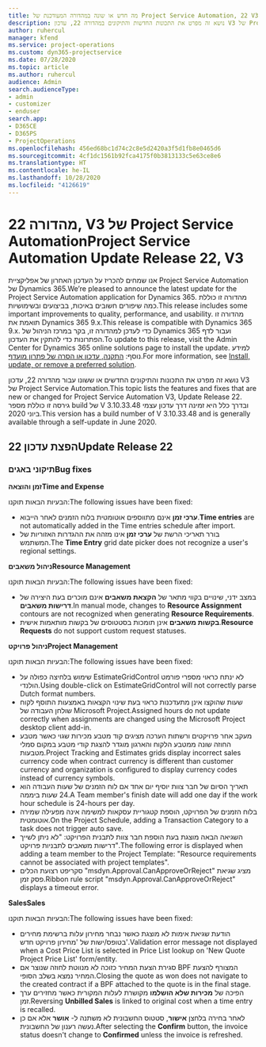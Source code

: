```yaml
---
title: מה חדש או שונה במהדורה המעודכנת של Project Service Automation, 22 V3
description: נושא זה מפרט את התכונות החדשות והתיקונים במהדורה 22, עדכון V3 של Project Service Automation.
author: ruhercul
manager: kfend
ms.service: project-operations
ms.custom: dyn365-projectservice
ms.date: 07/28/2020
ms.topic: article
ms.author: ruhercul
audience: Admin
search.audienceType:
- admin
- customizer
- enduser
search.app:
- D365CE
- D365PS
- ProjectOperations
ms.openlocfilehash: 456ed68bc1d74c2c8e5d2420a3f5d1fb8e0465d6
ms.sourcegitcommit: 4cf1dc1561b92fca4175f0b3813133c5e63ce8e6
ms.translationtype: HT
ms.contentlocale: he-IL
ms.lasthandoff: 10/28/2020
ms.locfileid: "4126619"
---
```

# <a name="project-service-automation-update-release-22-v3"></a><span data-ttu-id="8c400-103">מהדורה 22, V3 של Project Service Automation</span><span class="sxs-lookup"><span data-stu-id="8c400-103">Project Service Automation Update Release 22, V3</span></span>

<span data-ttu-id="8c400-104">אנו שמחים להכריז על העדכון האחרון של אפליקציית Project Service Automation של Dynamics 365.</span><span class="sxs-lookup"><span data-stu-id="8c400-104">We’re pleased to announce the latest update for the Project Service Automation application for Dynamics 365.</span></span> <span data-ttu-id="8c400-105">מהדורה זו כוללת כמה שיפורים חשובים באיכות, בביצועים ובשימושיות.</span><span class="sxs-lookup"><span data-stu-id="8c400-105">This release includes some important improvements to quality, performance, and usability.</span></span> <span data-ttu-id="8c400-106">מהדורה זו תואמת את Dynamics 365 9.x.</span><span class="sxs-lookup"><span data-stu-id="8c400-106">This release is compatible with Dynamics 365 9.x.</span></span> <span data-ttu-id="8c400-107">כדי לעדכן למהדורה זו, בקר במרכז הניהול של Dynamics 365 ועבור לדף הפתרונות כדי להתקין את העדכון.</span><span class="sxs-lookup"><span data-stu-id="8c400-107">To update to this release, visit the Admin Center for Dynamics 365 online solutions page to install the update.</span></span> <span data-ttu-id="8c400-108">למידע נוסף: [התקנה, עדכון או הסרה של פתרון מועדף](https://docs.microsoft.com/power-platform/admin/install-remove-preferred-solution).</span><span class="sxs-lookup"><span data-stu-id="8c400-108">For more information, see [Install, update, or remove a preferred solution](https://docs.microsoft.com/power-platform/admin/install-remove-preferred-solution).</span></span>

<span data-ttu-id="8c400-109">נושא זה מפרט את התכונות והתיקונים החדשים או ששונו עבור מהדורה 22, עדכון V3 של Project Service Automation.</span><span class="sxs-lookup"><span data-stu-id="8c400-109">This topic lists the features and fixes that are new or changed for Project Service Automation V3, Update Release 22.</span></span> <span data-ttu-id="8c400-110">גירסה זו כוללת מספר build של V 3.10.33.48 ובדרך כלל היא זמינה דרך עדכון עצמי ביוני 2020.</span><span class="sxs-lookup"><span data-stu-id="8c400-110">This version has a build number of V 3.10.33.48 and is generally available through a self-update in June 2020.</span></span>

## <a name="update-release-22"></a><span data-ttu-id="8c400-111">הפצת עדכון 22</span><span class="sxs-lookup"><span data-stu-id="8c400-111">Update Release 22</span></span>

### <a name="bug-fixes"></a><span data-ttu-id="8c400-112">תיקוני באגים</span><span class="sxs-lookup"><span data-stu-id="8c400-112">Bug fixes</span></span>



<span data-ttu-id="8c400-113">**זמן והוצאה**</span><span class="sxs-lookup"><span data-stu-id="8c400-113">**Time and Expense**</span></span>

<span data-ttu-id="8c400-114">הבעיות הבאות תוקנו:</span><span class="sxs-lookup"><span data-stu-id="8c400-114">The following issues have been fixed:</span></span>

- <span data-ttu-id="8c400-115">**ערכי זמן** אינם מתווספים אוטומטית בלוח הזמנים לאחר הייבוא.</span><span class="sxs-lookup"><span data-stu-id="8c400-115">**Time entries** are not automatically added in the Time entries schedule after import.</span></span>
- <span data-ttu-id="8c400-116">בורר תאריכי הרשת של **ערכי זמן** אינו מזהה את ההגדרות האזוריות של המשתמש.</span><span class="sxs-lookup"><span data-stu-id="8c400-116">The **Time Entry** grid date picker does not recognize a user's regional settings.</span></span>

<span data-ttu-id="8c400-117">**ניהול משאבים**</span><span class="sxs-lookup"><span data-stu-id="8c400-117">**Resource Management**</span></span>

<span data-ttu-id="8c400-118">הבעיות הבאות תוקנו:</span><span class="sxs-lookup"><span data-stu-id="8c400-118">The following issues have been fixed:</span></span>

- <span data-ttu-id="8c400-119">במצב ידני, שינויים בקווי מתאר של **הקצאת משאבים** אינם מוכרים בעת היצירה של **דרישות משאבים**.</span><span class="sxs-lookup"><span data-stu-id="8c400-119">In manual mode, changes to **Resource Assignment** contours are not recognized when generating **Resource Requirements**.</span></span>
- <span data-ttu-id="8c400-120">**בקשות משאבים** אינן תומכות בסטטוסים של בקשות מותאמות אישית.</span><span class="sxs-lookup"><span data-stu-id="8c400-120">**Resource Requests** do not support custom request statuses.</span></span>

<span data-ttu-id="8c400-121">**ניהול פרויקט**</span><span class="sxs-lookup"><span data-stu-id="8c400-121">**Project Management**</span></span>

<span data-ttu-id="8c400-122">הבעיות הבאות תוקנו:</span><span class="sxs-lookup"><span data-stu-id="8c400-122">The following issues have been fixed:</span></span>

- <span data-ttu-id="8c400-123">שימוש בלחיצה כפולה על EstimateGridControl לא ינתח כראוי מספרי פורמט הולנדי.</span><span class="sxs-lookup"><span data-stu-id="8c400-123">Using double-click on EstimateGridControl will not correctly parse Dutch format numbers.</span></span>
- <span data-ttu-id="8c400-124">שעות שהוקצו אינן מתעדכנות כראוי בעת שינוי הקצאות באמצעות התוסף לקוח שולחן העבודה של Microsoft Project.</span><span class="sxs-lookup"><span data-stu-id="8c400-124">Assigned hours do not update correctly when assignments are changed using the Microsoft Project desktop client add-in.</span></span>
- <span data-ttu-id="8c400-125">מעקב אחר פרויקטים ורשתות הערכה מציגים קוד מטבע מכירות שגוי כאשר מטבע החוזה שונה ממטבע הלקוח והארגון מוגדר להצגת קודי מטבע במקום סמלי מטבעות.</span><span class="sxs-lookup"><span data-stu-id="8c400-125">Project Tracking and Estimates grids display incorrect sales currency code when contract currency is different than customer currency and organization is configured to display currency codes instead of currency symbols.</span></span>
- <span data-ttu-id="8c400-126">תאריך הסיום של חבר צוות יוסיף יום אחד אם לוח הזמנים של שעות העבודה הוא 24 שעות ביממה.</span><span class="sxs-lookup"><span data-stu-id="8c400-126">A Team member's finish date will add one day if the work hour schedule is 24-hours per day.</span></span>
- <span data-ttu-id="8c400-127">בלוח הזמנים של הפרויקט, הוספת קטגוריית עסקאות למשימה אינה מפעילה שמירה אוטומטית.</span><span class="sxs-lookup"><span data-stu-id="8c400-127">On the Project Schedule, adding a Transaction Category to a task does not trigger auto save.</span></span>
- <span data-ttu-id="8c400-128">השגיאה הבאה מוצגת בעת הוספת חבר צוות לתבנית הפרויקט: "לא ניתן לשייך דרישות משאבים לתבניות פרויקט".</span><span class="sxs-lookup"><span data-stu-id="8c400-128">The following error is displayed when adding a team member to the Project Template: "Resource requirements cannot be associated with project templates".</span></span> 
- <span data-ttu-id="8c400-129">סקריפט רצועת הכלים "msdyn.Approval.CanApproveOrReject" מציג שגיאת פסק זמן.</span><span class="sxs-lookup"><span data-stu-id="8c400-129">Ribbon rule script "msdyn.Approval.CanApproveOrReject" displays a timeout error.</span></span>

<span data-ttu-id="8c400-130">**Sales**</span><span class="sxs-lookup"><span data-stu-id="8c400-130">**Sales**</span></span>

<span data-ttu-id="8c400-131">הבעיות הבאות תוקנו:</span><span class="sxs-lookup"><span data-stu-id="8c400-131">The following issues have been fixed:</span></span>

- <span data-ttu-id="8c400-132">הודעת שגיאת אימות לא מוצגת כאשר נבחר מחירון עלות ברשימת מחירים בטופס/ישות של 'מחירון פרויקט חדש'.</span><span class="sxs-lookup"><span data-stu-id="8c400-132">Validation error message not displayed when a Cost Price List is selected in Price List lookup on 'New Quote Project Price List' form/entity.</span></span>
- <span data-ttu-id="8c400-133">סגירת הצעת המחיר כזוכה לא מנווטת לחוזה שנוצר אם BPF המצורף להצעת המחיר נמצא בשלב הסופי.</span><span class="sxs-lookup"><span data-stu-id="8c400-133">Closing the quote as won does not navigate to the created contract if a BPF attached to the quote is in the final stage.</span></span>
- <span data-ttu-id="8c400-134">הפיכה של **מכירות שלא הושלמו** מקושרת לעלות המקורית כאשר מחזירים ערך זמן.</span><span class="sxs-lookup"><span data-stu-id="8c400-134">Reversing **Unbilled Sales** is linked to original cost when a time entry is recalled.</span></span>
- <span data-ttu-id="8c400-135">לאחר בחירה בלחצן **אישור**, סטטוס החשבונית לא משתנה ל- **אושר** אלא אם כן נעשה רענון של החשבונית.</span><span class="sxs-lookup"><span data-stu-id="8c400-135">After selecting the **Confirm** button, the invoice status doesn't change to **Confirmed** unless the invoice is refreshed.</span></span>
